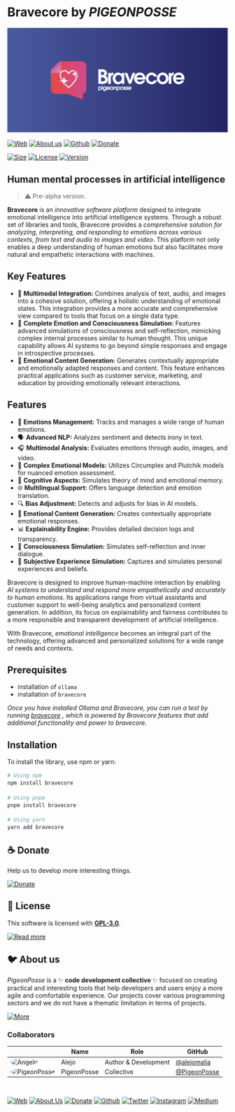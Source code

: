 # Bravecore by _PIGEONPOSSE_

[![HEADER](docs/banner.png)](https://npmjs.com/package/bravecore)

[![Web](https://img.shields.io/badge/Web-grey?style=flat-square)](https://pigeonposse.com/)
[![About us](https://img.shields.io/badge/About%20us-grey?style=flat-square)](https://pigeonposse.com/?popup=about)
[![Github](https://img.shields.io/badge/Github-grey?style=flat-square)](https://github.com/pigeon-posse)
[![Donate](https://img.shields.io/badge/Donate-pink?style=flat-square)](https://pigeonposse.com/?popup=donate)

[![Size](https://img.shields.io/bundlephobia/minzip/bravecore)](https://npmjs.com/package/bravecore)
[![License](https://img.shields.io/github/license/pigeonposse/personality?color=blue&label=License&style=flat-square)](https://npmjs.com/package/bravecore)
[![Version](https://img.shields.io/npm/v/bravecore?color=a1b858&label&style=flat-square)](https://npmjs.com/package/bravecore)

## Human mental processes in artificial intelligence

> ⚠️ Pre-alpha version.

**Bravecore** is an _innovative software platform_ designed to integrate emotional intelligence into artificial intelligence systems. Through a robust set of libraries and tools, Bravecore provides a _comprehensive solution for analyzing, interpreting, and responding to emotions across various contexts, from text and audio to images and video_. This platform not only enables a deep understanding of human emotions but also facilitates more natural and empathetic interactions with machines.

## Key Features

* 💖 **Multimodal Integration:** Combines analysis of text, audio, and images into a cohesive solution, offering a holistic understanding of emotional states. This integration provides a more accurate and comprehensive view compared to tools that focus on a single data type.
* 🧠 **Complete Emotion and Consciousness Simulation:** Features advanced simulations of consciousness and self-reflection, mimicking complex internal processes similar to human thought. This unique capability allows AI systems to go beyond simple responses and engage in introspective processes.
* 📝 **Emotional Content Generation:** Generates contextually appropriate and emotionally adapted responses and content. This feature enhances practical applications such as customer service, marketing, and education by providing emotionally relevant interactions.

## Features

* 💖 **Emotions Management:** Tracks and manages a wide range of human emotions.
* 🗣️ **Advanced NLP:** Analyzes sentiment and detects irony in text.
* 🎧 **Multimodal Analysis:** Evaluates emotions through audio, images, and video.
* 🧩 **Complex Emotional Models:** Utilizes Circumplex and Plutchik models for nuanced emotion assessment.
* 🧠 **Cognitive Aspects:** Simulates theory of mind and emotional memory.
* 🌐 **Multilingual Support:** Offers language detection and emotion translation.
* 🔍 **Bias Adjustment:** Detects and adjusts for bias in AI models.
* 📝 **Emotional Content Generation:** Creates contextually appropriate emotional responses.
* 📊 **Explainability Engine:** Provides detailed decision logs and transparency.
* 🤖 **Consciousness Simulation:** Simulates self-reflection and inner dialogue.
* 🌟 **Subjective Experience Simulation:** Captures and simulates personal experiences and beliefs.

Bravecore is designed to improve human-machine interaction by enabling _AI systems to understand and respond more empathetically and accurately to human emotions_. Its applications range from virtual assistants and customer support to well-being analytics and personalized content generation. In addition, its focus on explainability and fairness contributes to a more responsible and transparent development of artificial intelligence.

With Bravecore, _emotional intelligence_ becomes an integral part of the technology, offering advanced and personalized solutions for a wide range of needs and contexts.

## Prerequisites

* installation of `ollama`
* installation of `bravecore`

*Once you have installed Ollama and Bravecore, you can run a test by running [bravecore](https://github.com/pigeonposse/bravecore)
, which is powered by Bravecore features that add additional functionality and power to bravecore.*

## Installation

To install the library, use npm or yarn:

```bash
# Using npm
npm install bravecore

# Using pnpm
pnpm install bravecore

# Using yarn
yarn add bravecore
```

## ☕ Donate

Help us to develop more interesting things.

[![Donate](https://img.shields.io/badge/Donate-grey?style=for-the-badge)](https://pigeonposse.com/?popup=donate)

## 📜 License

This software is licensed with **[GPL-3.0](/LICENSE)**.

[![Read more](https://img.shields.io/badge/Read-more-grey?style=for-the-badge)](/LICENSE)

## 🐦 About us

*PigeonPosse* is a ✨ **code development collective** ✨ focused on creating practical and interesting tools that help developers and users enjoy a more agile and comfortable experience. Our projects cover various programming sectors and we do not have a thematic limitation in terms of projects.

[![More](https://img.shields.io/badge/Read-more-grey?style=for-the-badge)](https://github.com/pigeonposse)

### Collaborators

|                                                                                    | Name        | Role         | GitHub                                         |
| ---------------------------------------------------------------------------------- | ----------- | ------------ | ---------------------------------------------- |
| <img src="https://github.com/alejomalia.png?size=72" alt="Angelo" style="border-radius:100%"/> | Alejo |   Author & Development   | [@alejomalia](https://github.com/alejomalia) |
| <img src="https://github.com/PigeonPosse.png?size=72" alt="PigeonPosse" style="border-radius:100%"/> | PigeonPosse | Collective | [@PigeonPosse](https://github.com/PigeonPosse) |

<br>
<p align="center">

[![Web](https://img.shields.io/badge/Web-grey?style=for-the-badge&logoColor=white)](https://pigeonposse.com)
[![About Us](https://img.shields.io/badge/About%20Us-grey?style=for-the-badge&logoColor=white)](https://pigeonposse.com?popup=about)
[![Donate](https://img.shields.io/badge/Donate-pink?style=for-the-badge&logoColor=white)](https://pigeonposse.com/?popup=donate)
[![Github](https://img.shields.io/badge/Github-black?style=for-the-badge&logo=github&logoColor=white)](https://github.com/pigeonposse)
[![Twitter](https://img.shields.io/badge/Twitter-black?style=for-the-badge&logo=twitter&logoColor=white)](https://twitter.com/pigeonposse_)
[![Instagram](https://img.shields.io/badge/Instagram-black?style=for-the-badge&logo=instagram&logoColor=white)](https://www.instagram.com/pigeon.posse/)
[![Medium](https://img.shields.io/badge/Medium-black?style=for-the-badge&logo=medium&logoColor=white)](https://medium.com/@pigeonposse)

</p>
